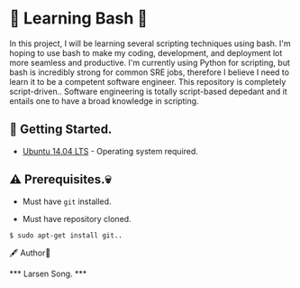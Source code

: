 # :shell: Learning Bash :shell:

In this project, I will be learning several scripting techniques using bash.
I'm hoping to use bash to make my coding, development, and deployment lot more seamless and productive. I'm currently using Python for scripting, but bash is incredibly strong for common SRE jobs, therefore I believe I need to learn it to be a competent software engineer. This repository is completely script-driven..
Software engineering is totally script-based depedant and it entails one to have a broad knowledge in scripting.


## :running: Getting Started.

* [Ubuntu 14.04 LTS](http://releases.ubuntu.com/14.04/) - Operating system  required.

## :warning: Prerequisites.💀

* Must have `git` installed.

* Must have repository cloned.

```
$ sudo apt-get install git..
```

🖋️ Author📘
 
 *** Larsen Song. ***
